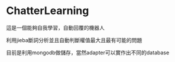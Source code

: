 # ChatterLearning

這是一個能夠自我學習，自動回覆的機器人

利用jieba斷詞分析並且自動判斷權值最大且最有可能的問題

目前是利用mongodb做儲存，當然adapter可以實作出不同的database

